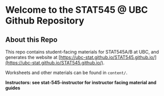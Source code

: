 # Welcome to the STAT545 \@ UBC Github Repository

## About this Repo

This repo contains student-facing materials for STAT545A/B at UBC, and generates the website at [https://ubc-stat.github.io/STAT545.github.io/](https://ubc-stat.github.io/STAT545.github.io/).

Worksheets and other materials can be found in
`content/`.

**Instructors: see stat-545-instructor for instructor facing material and guides**